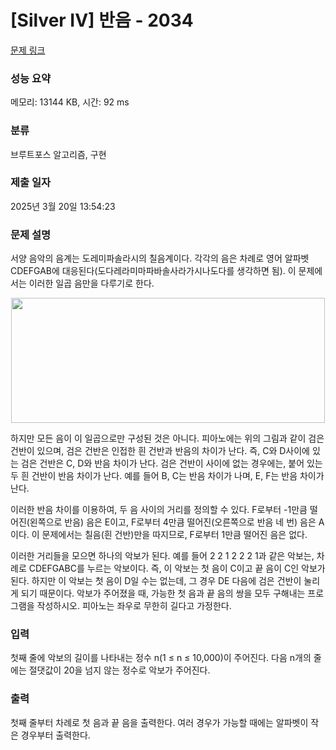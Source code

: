 # [Silver IV] 반음 - 2034 

[문제 링크](https://www.acmicpc.net/problem/2034) 

### 성능 요약

메모리: 13144 KB, 시간: 92 ms

### 분류

브루트포스 알고리즘, 구현

### 제출 일자

2025년 3월 20일 13:54:23

### 문제 설명

<p>서양 음악의 음계는 도레미파솔라시의 칠음계이다. 각각의 음은 차례로 영어 알파벳 CDEFGAB에 대응된다(도다레라미마파바솔사라가시나도다를 생각하면 됨). 이 문제에서는 이러한 일곱 음만을 다루기로 한다.</p>

<p style="text-align: center;"><img alt="" height="200" src="https://www.acmicpc.net/JudgeOnline/upload/201007/msmsmsmsmsm.png" width="502"></p>

<p>하지만 모든 음이 이 일곱으로만 구성된 것은 아니다. 피아노에는 위의 그림과 같이 검은 건반이 있으며, 검은 건반은 인접한 흰 건반과 반음의 차이가 난다. 즉, C와 D사이에 있는 검은 건반은 C, D와 반음 차이가 난다. 검은 건반이 사이에 없는 경우에는, 붙어 있는 두 흰 건반이 반음 차이가 난다. 예를 들어 B, C는 반음 차이가 나며, E, F는 반음 차이가 난다.</p>

<p>이러한 반음 차이를 이용하여, 두 음 사이의 거리를 정의할 수 있다. F로부터 -1만큼 떨어진(왼쪽으로 반음) 음은 E이고, F로부터 4만큼 떨어진(오른쪽으로 반음 네 번) 음은 A이다. 이 문제에서는 칠음(흰 건반)만을 따지므로, F로부터 1만큼 떨어진 음은 없다.</p>

<p>이러한 거리들을 모으면 하나의 악보가 된다. 예를 들어 2 2 1 2 2 2 1과 같은 악보는, 차례로 CDEFGABC를 누르는 악보이다. 즉, 이 악보는 첫 음이 C이고 끝 음이 C인 악보가 된다. 하지만 이 악보는 첫 음이 D일 수는 없는데, 그 경우 DE 다음에 검은 건반이 눌리게 되기 때문이다. 악보가 주어졌을 때, 가능한 첫 음과 끝 음의 쌍을 모두 구해내는 프로그램을 작성하시오. 피아노는 좌우로 무한히 길다고 가정한다.</p>

### 입력 

 <p>첫째 줄에 악보의 길이를 나타내는 정수 n(1 ≤ n ≤ 10,000)이 주어진다. 다음 n개의 줄에는 절댓값이 20을 넘지 않는 정수로 악보가 주어진다.</p>

### 출력 

 <p>첫째 줄부터 차례로 첫 음과 끝 음을 출력한다. 여러 경우가 가능할 때에는 알파벳이 작은 경우부터 출력한다.</p>

